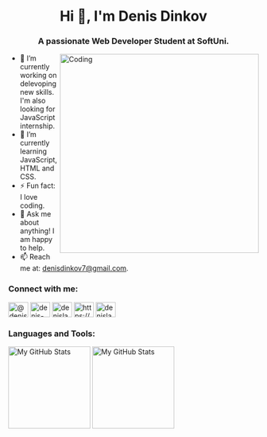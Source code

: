 <h1 align="center">Hi 👋, I'm Denis Dinkov</h1>
<h3 align="center">A passionate Web Developer Student at SoftUni.</h3>
<img align="right" alt="Coding" width="400" src="https://raw.githubusercontent.com/TheDudeThatCode/TheDudeThatCode/master/Assets/Developer.gif">

- 🔭 I’m currently working on delevoping new skills. I'm also looking for JavaScript internship.
- 🌱 I’m currently learning JavaScript, HTML and CSS.
- ⚡ Fun fact: I love coding.
- 💬 Ask me about anything! I am happy to help.
- 📫 Reach me at: denisdinkov7@gmail.com.

<h3 align="left">Connect with me:</h3>
<p align="left">
<a href="https://twitter.com/@denisdinkov" target="blank"><img align="center" src="https://raw.githubusercontent.com/rahuldkjain/github-profile-readme-generator/master/src/images/icons/Social/twitter.svg" alt="@denisdinkov" height="30" width="40" /></a>
<a href="https://linkedin.com/in/denis-dinkov-028487186" target="blank"><img align="center" src="https://raw.githubusercontent.com/rahuldkjain/github-profile-readme-generator/master/src/images/icons/Social/linked-in-alt.svg" alt="denis-dinkov-028487186" height="30" width="40" /></a>
<a href="https://stackoverflow.com/users/denislav4oto" target="blank"><img align="center" src="https://raw.githubusercontent.com/rahuldkjain/github-profile-readme-generator/master/src/images/icons/Social/stack-overflow.svg" alt="denislav4oto" height="30" width="40" /></a>
<a href="https://fb.com/https://www.facebook.com/profile.php?viewas=100000686899395&id=100011332802744" target="blank"><img align="center" src="https://raw.githubusercontent.com/rahuldkjain/github-profile-readme-generator/master/src/images/icons/Social/facebook.svg" alt="https://www.facebook.com/profile.php?viewas=100000686899395&id=100011332802744" height="30" width="40" /></a>
<a href="https://instagram.com/denislav4oto" target="blank"><img align="center" src="https://raw.githubusercontent.com/rahuldkjain/github-profile-readme-generator/master/src/images/icons/Social/instagram.svg" alt="denislav4oto" height="30" width="40" /></a>
</p>

<h3 align="left">Languages and Tools:</h3>
<p>
  <!-- <summary>:zap: GitHub Stats</summary> -->
  <img height="165em" alt="My GitHub Stats" src="https://github-readme-stats.vercel.app/api?username=MitkoVtori&show_icons=true&bg_color=00000000&hide_border=true&text_color=3498db&&count_private=true&include_all_commits=true" />

  <img height="165em" alt="My GitHub Stats" src="https://github-readme-stats.vercel.app/api/top-langs/?username=MitkoVtori&langs_count=8&layout=compact&hide_border=true&bg_color=00000000&text_color=3498db&&count_private=true&include_all_commits=true" />
</p>
